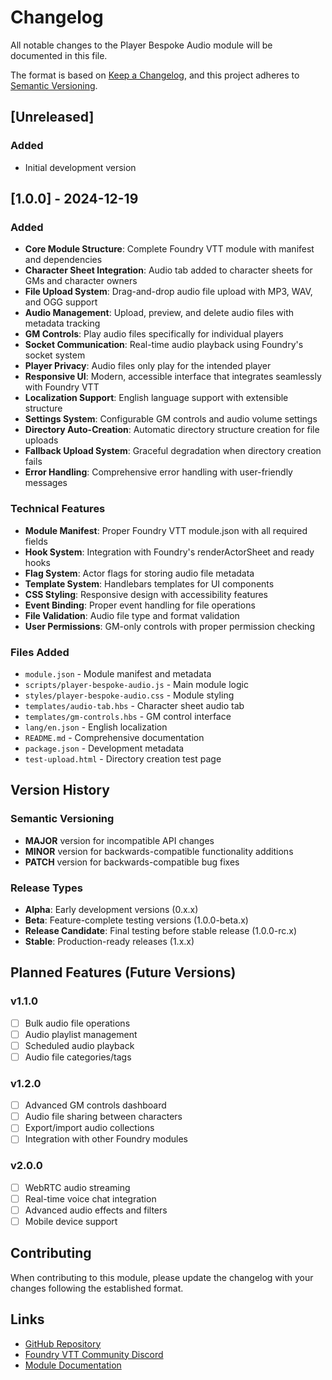 # Changelog

All notable changes to the Player Bespoke Audio module will be documented in this file.

The format is based on [Keep a Changelog](https://keepachangelog.com/en/1.0.0/),
and this project adheres to [Semantic Versioning](https://semver.org/spec/v2.0.0.html).

## [Unreleased]

### Added

- Initial development version

## [1.0.0] - 2024-12-19

### Added

- **Core Module Structure**: Complete Foundry VTT module with manifest and dependencies
- **Character Sheet Integration**: Audio tab added to character sheets for GMs and character owners
- **File Upload System**: Drag-and-drop audio file upload with MP3, WAV, and OGG support
- **Audio Management**: Upload, preview, and delete audio files with metadata tracking
- **GM Controls**: Play audio files specifically for individual players
- **Socket Communication**: Real-time audio playback using Foundry's socket system
- **Player Privacy**: Audio files only play for the intended player
- **Responsive UI**: Modern, accessible interface that integrates seamlessly with Foundry VTT
- **Localization Support**: English language support with extensible structure
- **Settings System**: Configurable GM controls and audio volume settings
- **Directory Auto-Creation**: Automatic directory structure creation for file uploads
- **Fallback Upload System**: Graceful degradation when directory creation fails
- **Error Handling**: Comprehensive error handling with user-friendly messages

### Technical Features

- **Module Manifest**: Proper Foundry VTT module.json with all required fields
- **Hook System**: Integration with Foundry's renderActorSheet and ready hooks
- **Flag System**: Actor flags for storing audio file metadata
- **Template System**: Handlebars templates for UI components
- **CSS Styling**: Responsive design with accessibility features
- **Event Binding**: Proper event handling for file operations
- **File Validation**: Audio file type and format validation
- **User Permissions**: GM-only controls with proper permission checking

### Files Added

- `module.json` - Module manifest and metadata
- `scripts/player-bespoke-audio.js` - Main module logic
- `styles/player-bespoke-audio.css` - Module styling
- `templates/audio-tab.hbs` - Character sheet audio tab
- `templates/gm-controls.hbs` - GM control interface
- `lang/en.json` - English localization
- `README.md` - Comprehensive documentation
- `package.json` - Development metadata
- `test-upload.html` - Directory creation test page

## Version History

### Semantic Versioning

- **MAJOR** version for incompatible API changes
- **MINOR** version for backwards-compatible functionality additions
- **PATCH** version for backwards-compatible bug fixes

### Release Types

- **Alpha**: Early development versions (0.x.x)
- **Beta**: Feature-complete testing versions (1.0.0-beta.x)
- **Release Candidate**: Final testing before stable release (1.0.0-rc.x)
- **Stable**: Production-ready releases (1.x.x)

## Planned Features (Future Versions)

### v1.1.0

- [ ] Bulk audio file operations
- [ ] Audio playlist management
- [ ] Scheduled audio playback
- [ ] Audio file categories/tags

### v1.2.0

- [ ] Advanced GM controls dashboard
- [ ] Audio file sharing between characters
- [ ] Export/import audio collections
- [ ] Integration with other Foundry modules

### v2.0.0

- [ ] WebRTC audio streaming
- [ ] Real-time voice chat integration
- [ ] Advanced audio effects and filters
- [ ] Mobile device support

## Contributing

When contributing to this module, please update the changelog with your changes following the established format.

## Links

- [GitHub Repository](https://github.com/yourusername/player-bespoke-audio)
- [Foundry VTT Community Discord](https://discord.gg/foundryvtt)
- [Module Documentation](https://github.com/yourusername/player-bespoke-audio/wiki)
